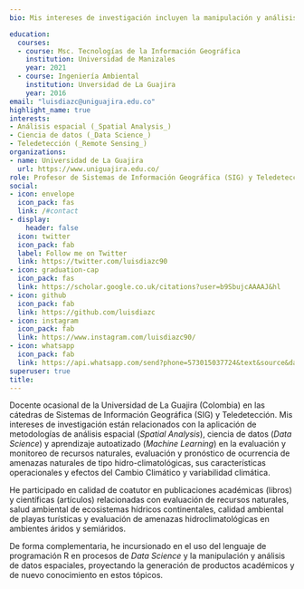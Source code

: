 ```yaml
---
bio: Mis intereses de investigación incluyen la manipulación y análisis de datos espaciales, teledetección, _Data Science_ y _Machine Learning_, en entornos de programación _Open Source_.

education:
  courses:
  - course: Msc. Tecnologías de la Información Geográfica
    institution: Universidad de Manizales
    year: 2021
  - course: Ingeniería Ambiental
    institution: Unversidad de La Guajira
    year: 2016
email: "luisdiazc@uniguajira.edu.co"
highlight_name: true
interests:
- Análisis espacial (_Spatial Analysis_)
- Ciencia de datos (_Data Science_)
- Teledetección (_Remote Sensing_)
organizations:
- name: Universidad de La Guajira
  url: https://www.uniguajira.edu.co/
role: Profesor de Sistemas de Información Geográfica (SIG) y Teledetección
social:
- icon: envelope
  icon_pack: fas
  link: /#contact
- display:
    header: false
  icon: twitter
  icon_pack: fab
  label: Follow me on Twitter
  link: https://twitter.com/luisdiazc90
- icon: graduation-cap
  icon_pack: fas
  link: https://scholar.google.co.uk/citations?user=b9SbujcAAAAJ&hl
- icon: github
  icon_pack: fab
  link: https://github.com/luisdiazc
- icon: instagram
  icon_pack: fab
  link: https://www.instagram.com/luisdiazc90/
- icon: whatsapp
  icon_pack: fab
  link: https://api.whatsapp.com/send?phone=573015037724&text&source&data
superuser: true
title: 
---
```


Docente ocasional de la Universidad de La Guajira (Colombia) en las cátedras de Sistemas de Información Geográfica (SIG) y Teledetección. Mis intereses de investigación están relacionados con la aplicación de metodologías de análisis espacial (_Spatial Analysis_), ciencia de datos (_Data Science_) y aprendizaje autoatizado (_Machine Learning_) en la evaluación y monitoreo de recursos naturales, evaluación y pronóstico de ocurrencia de amenazas naturales de tipo hidro-climatológicas, sus características operacionales y efectos del Cambio Climático y variabilidad climática.

He participado en calidad de coatutor en publicaciones académicas (libros) y científicas (artículos) relacionadas con evaluación de recursos naturales, salud ambiental de ecosistemas hídricos continentales, calidad ambiental de playas turísticas y evaluación de amenazas hidroclimatológicas en ambientes áridos y semiáridos.

De forma complementaria, he incursionado en el uso del lenguaje de programación R en procesos de _Data Science_ y la manipulación y análisis de datos espaciales, proyectando la generación de productos académicos y de nuevo conocimiento en estos tópicos.

<!--
{{< icon name="download" pack="fas" >}} Descargar mi {{< staticref "uploads/resume.pdf" "newtab" >}}curriculum vitae{{< /staticref >}}.
-->